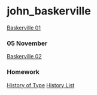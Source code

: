 # john_baskerville

[Baskerville 01](https://dominicmcgrath46.github.io/john_baskerville/baskerville1.html)

### 05 November

[Baskerville 02](https://dominicmcgrath46.github.io/john_baskerville/baskerville2.html)

### Homework

[History of Type](https://dominicmcgrath46.github.io/john_baskerville/brief-history-of-type.html)
[History List](https://dominicmcgrath46.github.io/john_baskerville/history_list.html)